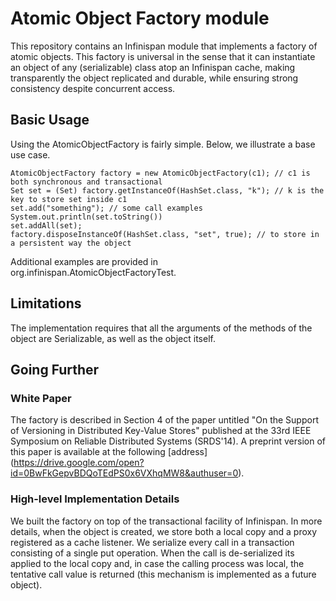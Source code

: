 # Atomic Object Factory module

This repository contains an Infinispan module that implements a factory of atomic objects.
This factory is universal in the sense that it can instantiate an object of any (serializable) class
atop an Infinispan cache, making transparently the object replicated and durable,
while ensuring strong consistency despite concurrent access.

## Basic Usage

Using the AtomicObjectFactory is fairly simple. Below, we illustrate a base use case.

```
AtomicObjectFactory factory = new AtomicObjectFactory(c1); // c1 is both synchronous and transactional
Set set = (Set) factory.getInstanceOf(HashSet.class, "k"); // k is the key to store set inside c1
set.add("something"); // some call examples
System.out.println(set.toString())
set.addAll(set);
factory.disposeInstanceOf(HashSet.class, "set", true); // to store in a persistent way the object
```

Additional examples are provided in org.infinispan.AtomicObjectFactoryTest.

## Limitations

The implementation requires that all the arguments of the methods of the object are Serializable,
as well as the object itself.

## Going Further

### White Paper

The factory is described in Section 4 of the paper untitled "On the Support of
Versioning in Distributed Key-Value Stores" published at the 33rd IEEE Symposium on Reliable Distributed Systems
(SRDS'14). A preprint version of this paper is available at the following [address]
(https://drive.google.com/open?id=0BwFkGepvBDQoTEdPS0x6VXhqMW8&authuser=0).

### High-level Implementation Details

We built the factory on top of the transactional facility of Infinispan.
In more details, when the object is created, we store both a local copy and a proxy registered as a cache listener.
We serialize every call in a transaction consisting of a single put operation.
When the call is de-serialized its applied to the local copy and, in case the calling process was local,
the tentative call value is returned (this mechanism is implemented as a future object).
